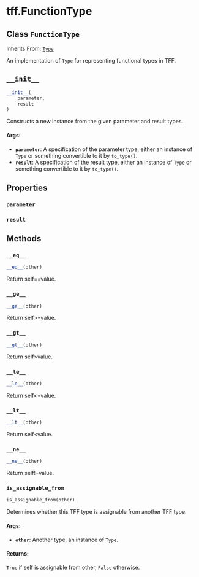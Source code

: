 <div itemscope itemtype="http://developers.google.com/ReferenceObject">
<meta itemprop="name" content="tff.FunctionType" />
<meta itemprop="path" content="Stable" />
<meta itemprop="property" content="parameter"/>
<meta itemprop="property" content="result"/>
<meta itemprop="property" content="__eq__"/>
<meta itemprop="property" content="__ge__"/>
<meta itemprop="property" content="__gt__"/>
<meta itemprop="property" content="__init__"/>
<meta itemprop="property" content="__le__"/>
<meta itemprop="property" content="__lt__"/>
<meta itemprop="property" content="__ne__"/>
<meta itemprop="property" content="is_assignable_from"/>
</div>

# tff.FunctionType

## Class `FunctionType`

Inherits From: [`Type`](../tff/Type.md)

An implementation of `Type` for representing functional types in TFF.

<h2 id="__init__"><code>__init__</code></h2>

``` python
__init__(
    parameter,
    result
)
```

Constructs a new instance from the given parameter and result types.

#### Args:

* <b>`parameter`</b>: A specification of the parameter type, either an instance of
    `Type` or something convertible to it by `to_type()`.
* <b>`result`</b>: A specification of the result type, either an instance of `Type`
    or something convertible to it by `to_type()`.



## Properties

<h3 id="parameter"><code>parameter</code></h3>



<h3 id="result"><code>result</code></h3>





## Methods

<h3 id="__eq__"><code>__eq__</code></h3>

``` python
__eq__(other)
```

Return self==value.

<h3 id="__ge__"><code>__ge__</code></h3>

``` python
__ge__(other)
```

Return self>=value.

<h3 id="__gt__"><code>__gt__</code></h3>

``` python
__gt__(other)
```

Return self>value.

<h3 id="__le__"><code>__le__</code></h3>

``` python
__le__(other)
```

Return self<=value.

<h3 id="__lt__"><code>__lt__</code></h3>

``` python
__lt__(other)
```

Return self<value.

<h3 id="__ne__"><code>__ne__</code></h3>

``` python
__ne__(other)
```

Return self!=value.

<h3 id="is_assignable_from"><code>is_assignable_from</code></h3>

``` python
is_assignable_from(other)
```

Determines whether this TFF type is assignable from another TFF type.

#### Args:

* <b>`other`</b>: Another type, an instance of `Type`.


#### Returns:

`True` if self is assignable from other, `False` otherwise.



